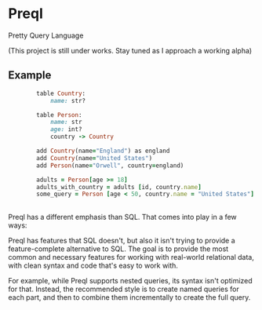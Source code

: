 # Preql
Pretty Query Language

(This project is still under works. Stay tuned as I approach a working alpha)

## Example

```ruby
        table Country:
            name: str?

        table Person:
            name: str
            age: int?
            country -> Country

        add Country(name="England") as england
        add Country(name="United States")
        add Person(name="Orwell", country=england)

        adults = Person[age >= 18]
        adults_with_country = adults [id, country.name]
        some_query = Person [age < 50, country.name = "United States"] {id,name}
```



##

Preql has a different emphasis than SQL. That comes into play in a few ways:

Preql has features that SQL doesn't, but also it isn't trying to provide a feature-complete alternative to SQL. The goal is to provide the most common and necessary features for working with real-world relational data, with clean syntax and code that's easy to work with.

For example, while Preql supports nested queries, its syntax isn't optimized for that. Instead, the recommended style is to create named queries for each part, and then to combine them incrementally to create the full query.
